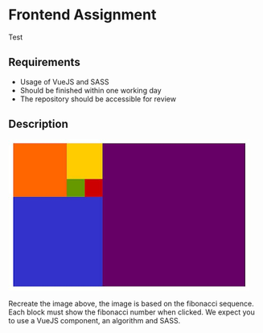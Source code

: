 # Frontend Assignment
Test
## Requirements

* Usage of VueJS and SASS
* Should be finished within one working day
* The repository should be accessible for review

## Description

![fibonacci](example.jpg)

Recreate the image above, the image is based on the fibonacci sequence. Each
block must show the fibonacci number when clicked. We expect you to use a VueJS
component, an algorithm and SASS.